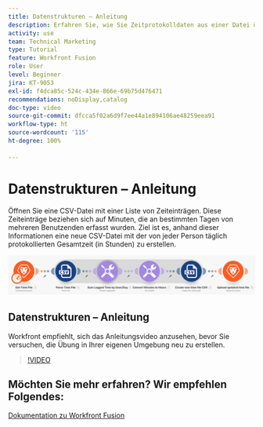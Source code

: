 ```yaml
---
title: Datenstrukturen – Anleitung
description: Erfahren Sie, wie Sie Zeitprotokolldaten aus einer Datei übernehmen, sie umwandeln und mit den umgewandelten Daten in [!DNL Adobe Workfront Fusion]eine neue Datei erstellen.
activity: use
team: Technical Marketing
type: Tutorial
feature: Workfront Fusion
role: User
level: Beginner
jira: KT-9053
exl-id: f4dca85c-524c-434e-866e-69b75d476471
recommendations: noDisplay,catalog
doc-type: video
source-git-commit: dfcca5f02a6d9f7ee44a1e894106ae48259eea91
workflow-type: ht
source-wordcount: '115'
ht-degree: 100%

---
```


# Datenstrukturen – Anleitung

Öffnen Sie eine CSV-Datei mit einer Liste von Zeiteinträgen. Diese Zeiteinträge beziehen sich auf Minuten, die an bestimmten Tagen von mehreren Benutzenden erfasst wurden. Ziel ist es, anhand dieser Informationen eine neue CSV-Datei mit der von jeder Person täglich protokollierten Gesamtzeit (in Stunden) zu erstellen.

![Ein Bild eines Fusion-Szenarios](assets/data-structures-and-data-stores-1.png)

## Datenstrukturen – Anleitung

Workfront empfiehlt, sich das Anleitungsvideo anzusehen, bevor Sie versuchen, die Übung in Ihrer eigenen Umgebung neu zu erstellen.

>[!VIDEO](https://video.tv.adobe.com/v/335294/?quality=12&learn=on&enablevpops)



## Möchten Sie mehr erfahren? Wir empfehlen Folgendes:

[Dokumentation zu Workfront Fusion](https://experienceleague.adobe.com/de/docs/workfront-fusion/using/get-started-with-fusion/understand-workfront-fusion/workfront-fusion-overview)
